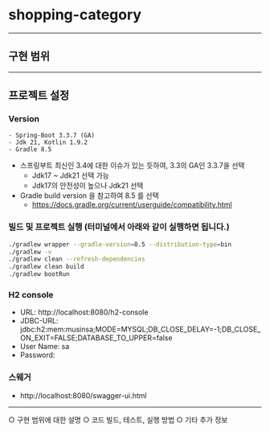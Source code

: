 # shopping-category

---
## 구현 범위

---

## 프로젝트 설정
### Version
```
- Spring-Boot 3.3.7 (GA)
- Jdk 21, Kotlin 1.9.2
- Gradle 8.5
```
* 스프링부트 최신인 3.4에 대한 이슈가 있는 듯하여, 3.3의 GA인 3.3.7을 선택
    * Jdk17 ~ Jdk21 선택 가능
    * Jdk17의 안전성이 높으나 Jdk21 선택
* Gradle build version 을 참고하여 8.5 를 선택
    * https://docs.gradle.org/current/userguide/compatibility.html

### 빌드 및 프로젝트 실행 (터미널에서 아래와 같이 실행하면 됩니다.)
```bash 
./gradlew wrapper --gradle-version=8.5 --distribution-type=bin
./gradlew -v 
./gradlew clean --refresh-dependencies
./gradlew clean build
./gradlew bootRun
```

### H2 console
* URL: http://localhost:8080/h2-console
* JDBC-URL: jdbc:h2:mem:musinsa;MODE=MYSQL;DB_CLOSE_DELAY=-1;DB_CLOSE_ON_EXIT=FALSE;DATABASE_TO_UPPER=false
* User Name: sa
* Password:

### 스웨거
* http://localhost:8080/swagger-ui.html

---

○ 구현 범위에 대한 설명
○ 코드 빌드, 테스트, 실행 방법
○ 기타 추가 정보